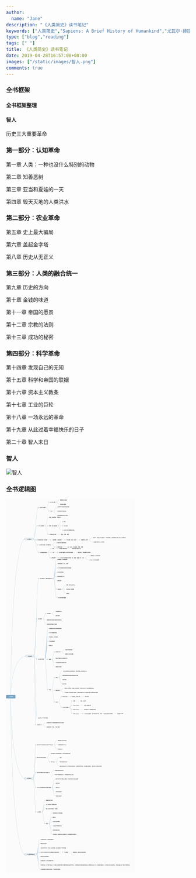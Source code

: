 ```yaml
---
author:
  name: "Jane"
description: "《人类简史》读书笔记"
keywords: ["人类简史","Sapiens: A Brief History of Humankind","尤瓦尔·赫拉利"]
type: ["blog","reading"]
tags: [" "]
title: 《人类简史》读书笔记
date: 2019-04-28T16:57:08+08:00
images: ["/static/images/智人.png"]
comments: true
---
```


### 全书框架

#### 全书框架整理


#### 智人


历史三大重要革命

### 第一部分：认知革命

第一章 人类：一种也没什么特别的动物

第二章 知善恶树

第三章 亚当和夏娃的一天


第四章 毁天灭地的人类洪水

### 第二部分：农业革命

第五章 史上最大骗局

第六章 盖起金字塔

第八章 历史从无正义

### 第三部分：人类的融合统一

第九章 历史的方向

第十章 金钱的味道

第十一章 帝国的愿景

第十二章 宗教的法则

第十三章 成功的秘密




### 第四部分：科学革命
第十四章 发现自己的无知

第十五章 科学和帝国的联姻

第十六章 资本主义教条

第十七章 工业的巨轮 

第十八章 一场永远的革命

第十九章 从此过着幸福快乐的日子

第二十章 智人末日


### 智人
![智人](images/HomoSapiens.png)

### 全书逻辑图

![人类简史](https://github.com/ZhangJin233/ZhangJin233.github.io/blob/master/images/history.png)

